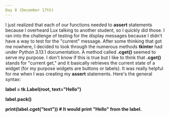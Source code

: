 ```yaml
---
Day 8 (December 17th)
---
```


  I just realized that each of our functions needed to **assert** statements because I overheard Lux talking to another student, so I quickly did those. I ran into the challenge of testing for the display messages because I didn't have a way to test for the "current" message. After some thinking that got me nowhere, I decided to look through the numerous methods **tkinter** had under Python 3.13.1 documentation. A method called **.cget()** seemed to serve my purpose. I don't know if this is true but I like to think that **.cget()** stands for "current get," and it basically retrieves the current state of a widget (for my purpose widgets are buttons or labels). It was really helpful for me when I was creating my **assert** statements. Here's the general syntax:

  **label = tk.Label(root, text="Hello")**
  
  **label.pack()**
  
  **print(label.cget("text")) # It would print "Hello" from the label.** 
